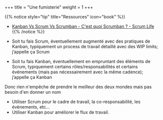 +++
title = "Une fumisterie"
weight = 1
+++

{{% notice style="tip" title="Ressources" icon="book" %}}
- [Kanban Vs Scrum Vs Scrumban - C'est quoi Scrumban ? - Scrum Life](https://youtu.be/9ST1HpZbP3o)
{{% /notice %}}

- Soit tu fais Scrum, éventuellement augmenté avec des pratiques de Kanban, typiquement un process de travail détaillé avec des WIP limits; j’appelle ça Scrum
- Soit tu fais Kanban, éventuellement en empruntant des éléments de Scrum, typiquement certains rôles/responsabilités et certains événements (mais pas nécessairement avec la même cadence); j’appelle ça Kanban

Donc rien n'empêche de prendre le meilleur des deux mondes mais pas besoin d'en donner un nom
- Utiliser Scrum pour le cadre de travail, la co-responsabilité, les évènements, etc…
- Utiliser Kanban pour améliorer le flux de travail.
